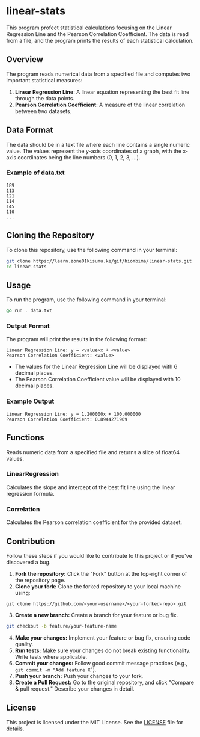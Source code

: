 # linear-stats

This program profect statistical calculations focusing on the Linear Regression Line and the Pearson Correlation Coefficient. The data is read from a file, and the program prints the results of each statistical calculation.

## Overview

The program reads numerical data from a specified file and computes two important statistical measures:

1. **Linear Regression Line**: A linear equation representing the best fit line through the data points.
2. **Pearson Correlation Coefficient**: A measure of the linear correlation between two datasets.

## Data Format

The data should be in a text file where each line contains a single numeric value. The values represent the y-axis coordinates of a graph, with the x-axis coordinates being the line numbers (0, 1, 2, 3, ...).

### Example of data.txt

```
189
113 
121 
114 
145 
110
...
```

## Cloning the Repository

To clone this repository, use the following command in your terminal:

```bash
git clone https://learn.zone01kisumu.ke/git/hiombima/linear-stats.git
cd linear-stats
```

## Usage

To run the program, use the following command in your terminal:

```go
go run . data.txt
```

### Output Format
The program will print the results in the following format:
```
Linear Regression Line: y = <value>x + <value>
Pearson Correlation Coefficient: <value>
```

- The values for the Linear Regression Line will be displayed with 6 decimal places.
- The Pearson Correlation Coefficient value will be displayed with 10 decimal places.

### Example Output
```
Linear Regression Line: y = 1.200000x + 100.000000
Pearson Correlation Coefficient: 0.8944271909
```
## Functions

Reads numeric data from a specified file and returns a slice of float64 values.

### LinearRegression
Calculates the slope and intercept of the best fit line using the linear regression formula.

### Correlation
Calculates the Pearson correlation coefficient for the provided dataset.

## Contribution

Follow these steps if you would like to contribute to this project or if you've discovered a bug.

1. **Fork the repository:** Click the "Fork" button at the top-right corner of the repository page.
2. **Clone your fork:** Clone the forked repository to your local machine using:

```bas
git clone https://github.com/<your-username>/<your-forked-repo>.git
```
3. **Create a new branch:** Create a branch for your feature or bug fix.

```bash
git checkout -b feature/your-feature-name
```
4. **Make your changes:** Implement your feature or bug fix, ensuring code quality.
5. **Run tests:** Make sure your changes do not break existing functionality. Write tests where applicable.
6. **Commit your changes:** Follow good commit message practices (e.g., `git commit -m "Add feature X`").
7. **Push your branch:** Push your changes to your fork.
8. **Create a Pull Request:** Go to the original repository, and click "Compare & pull request." Describe your changes in detail.

## License
This project is licensed under the MIT License. See the [LICENSE](./LICENSE) file for details.